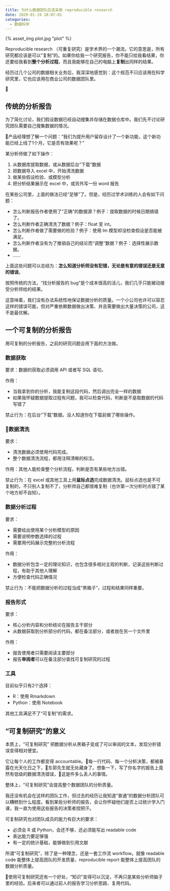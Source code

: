 ```yaml
---
title: 为什么数据团队应该采用 reproducible research
date: 2020-01-19 18:07:01
categories:
  - 数据科学
---
```


{% asset_img plot.jpg "plot" %}

Reproducible research （可重复研究）是学术界的一个潮流。它的意思是，所有研究都应该是可以“复制”的。如果你给我一个研究报告，你不能只给我看结果，你还要给我看到**整个分析过程**，而且我能够在自己的电脑上**复制**出同样的结果。

经历过几个公司的数据相关业务后，我深深地感觉到：这个规范不只应该用在科学研究里，它也应该用在商业公司的数据团队里。

<!-- more -->

## 传统的分析报告

为了简化讨论，我们假设数据已经自动搜集并存储在数据仓库中。我们先不讨论研究团队需要自己搜集数据的情况。

产品经理想了解一个问题：“我们为提升用户留存设计了一个新功能，这个新功能已经上线了1个月，它是否有效果呢？”

某分析师做了如下操作：
1. 从数据库提取数据，或从数据后台“下载”数据
1. 把数据导入 excel 中，开始清洗数据
1. 做某些假设检验、或模型分析
1. 把分析结果展示在 excel 中，或另外写一份 word 报告

在某些公司里，上面的做法已经“足够”了。但是，经历过学术训练的人会有如下问题：
- 怎么判断报告作者使用了“正确”的数据源？例子：提取数据的时候日期搞错了。
- 怎么判断作者正确清洗了数据？例子：float 变 int。
- 怎么判断作者做了需要做的检验？例子：使用 lm 模型却没检查假设是否能被满足。
- 怎么判断作者没有为了推销自己的结论而“调整”数据？例子：选择性展示数据。
- ......

上面这些问题可以总结为：**怎么知道分析师没有犯错，无论是有意的错误还是无意的错误**。

按照传统的方法，“找分析报告的 bug”是个成本很高的活儿，我们几乎只能被动接受分析师给的结果。

这意味着，我们没有办法系统性地保证数据分析的质量。一个小公司也许可以容忍这样的错误可能，但对严重依赖数据做出决策、并且需要做出大量决策的公司，这不是最优解。

## 一个可复制的分析报告

用可复制的分析报告，之前的研究问题会用下面的方法做。

### 数据获取

要求：数据的获取必须调用 API 或者写 SQL 语句。

作用：
- 当我拿到你的分析，我能复制这段代码，然后调出完全一样的数据
- 如果我怀疑数据提取过程有问题，我可以检查代码，判断是不是取数据的代码写错了

禁止行为：在后台“下载”数据。没人知道你在下载前做了哪些操作。

### 数据清洗

要求：
- 清洗数据必须使用代码完成。
- 整个数据清洗流程，都用注释清晰的标注。

作用：其他人能检查整个分析流程，判断是否有某些地方出错。

禁止行为：在 excel 或其他工具上用**鼠标点选**完成数据清洗。鼠标点选也是不可复制的，不只别人复制不了，分析师自己都很难复制（也许第一次分析时点错了某个地方却不自知）。

### 数据分析过程

要求：
- 需要给出使用某个分析模型的原因
- 需要说明参数选择的过程
- 需要用代码展示完整的分析流程


作用：
- 数据分析包含一定的理论知识，也包含很多相对主观的判断，记录这些判断过程，有助于其他人理解
- 方便检查代码正确情况

禁止行为：不能把数据分析的过程当成“黑箱子”，过程和结果同样重要。

### 报告形式

要求：
- 核心分析内容和分析结论在报告主干部分
- 从数据获取到分析部分的代码，都在备注部分，或者放在另一个文件里


作用：
- 报告使用者只需要阅读主要部分
- 报告**审阅者**可以在备注部分查找可复制研究的过程

### 工具

目前似乎只有2个选择：
- R：使用 Rmarkdown 
- Python：使用 Notebook

其他工具满足不了“可复制”的需求。


## “可复制研究”的意义

本质上，“可复制研究” 把数据分析从黑箱子变成了可以审阅的文本，发现分析错误变得相对便宜。

它让每个人的工作都变得 accountable。每一行代码、每一个分析决策，都被暴露在光天化日之下，东郭先生就无处藏身了。想象一下，写了你名字的报告上竟然有低级的数据清洗错误，这是件多么丢人的事情。

整体上，“可复制研究”会提高整个数据团队的分析质量。

我还没有机会在这样的团队工作，但过去的经历让我知道“普通”的数据分析团队可以糟糕到什么程度。看到某些分析师的报告，会让你怀疑他们是否上过统计学入门课，我一直为使用这些报告的决策者捏把汗。

可复制研究也对团队成员的能力有巨大的要求：
- 必须会 R 或 Python，会还不够，还必须能写出 readable code
- 表达能力要足够强
- 有一定的统计基础，能够做到引用文献

所谓“可复制研究”，除了是一种理念，还是一套工作流 workflow。就像 readable code 能整体上提高团队的开发质量，reproducible report 能整体上提高团队的数据分析质量。

使用可复制研究还有一个好处，“知识”变得可以沉淀，不再只是某些分析师脑子里的经验。后来者可以通过前人的报告学习分析思路、复用代码。
